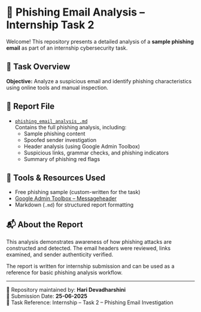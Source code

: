 # 🔐 Phishing Email Analysis – Internship Task 2

Welcome! This repository presents a detailed analysis of a **sample phishing email** as part of an internship cybersecurity task.

## 📌 Task Overview

**Objective:** Analyze a suspicious email and identify phishing characteristics using online tools and manual inspection.

## 📄 Report File

- [`phishing_email_analysis_.md`](phishing_email_analysis.md)  
  Contains the full phishing analysis, including:
  - Sample phishing content
  - Spoofed sender investigation
  - Header analysis (using Google Admin Toolbox)
  - Suspicious links, grammar checks, and phishing indicators
  - Summary of phishing red flags

## 🧰 Tools & Resources Used

- Free phishing sample (custom-written for the task)
- [Google Admin Toolbox – Messageheader](https://toolbox.googleapps.com/apps/messageheader/)
- Markdown (`.md`) for structured report formatting

## 📬 About the Report

This analysis demonstrates awareness of how phishing attacks are constructed and detected. The email headers were reviewed, links examined, and sender authenticity verified.

The report is written for internship submission and can be used as a reference for basic phishing analysis workflow.

---

📁 Repository maintained by: **Hari Devadharshini**  
📅 Submission Date: **25-06-2025**  
📝 Task Reference: Internship – Task 2 – Phishing Email Investigation
